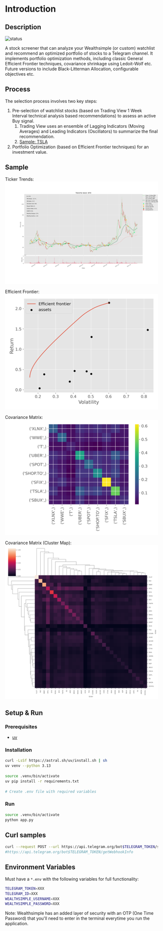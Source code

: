 # Introduction

## Description

![status](https://github.com/lejinvarghese/stock-screener/actions/workflows/pylint.yml/badge.svg)

A stock screener that can analyze your Wealthsimple (or custom) watchlist and recommend an optimized portfolio of stocks to a Telegram channel. It implements portfolio optimization methods, including classic General Efficient Frontier techniques, covariance shrinkage using Ledoit-Wolf etc. Future versions to include Black-Litterman Allocation, configurable objectives etc.

## Process

The selection process involves two key steps:

1. Pre-selection of watchlist stocks (based on Trading View 1 Week Interval technical analysis based recommendations) to assess an active Buy signal.
    1. Trading View uses an ensemble of Lagging Indicators (Moving Averages) and Leading Indicators (Oscillators) to summarize the final recommendation.
    2. [Sample: TSLA](https://www.tradingview.com/symbols/NASDAQ-TSLA/technicals/)
2. Portfolio Optimization (based on Efficient Frontier techniques) for an investment value.

## Sample

Ticker Trends:
![Ticker Trend](docs/ohlc.png)

Efficient Frontier:
![Efficient Frontier Optimization](docs/pf_optimizer.png)

Covariance Matrix:
![Covariance Matrix](docs/pf_cov_matrix.png)

Covariance Matrix (Cluster Map):
![Covariance Cluster Map](docs/pf_cov_clusters.png)

## Setup & Run

### Prerequisites
- [uv](https://docs.astral.sh/uv/getting-started/installation/)

### Installation
```sh
curl -LsSf https://astral.sh/uv/install.sh | sh
uv venv --python 3.13

source .venv/bin/activate
uv pip install -r requirements.txt

# Create .env file with required variables
```

### Run
```sh
source .venv/bin/activate
python app.py
```

## Curl samples

```sh
curl --request POST --url https://api.telegram.org/bot$TELEGRAM_TOKEN/setWebhook --header 'content-type: application/json' --data '{"url": "https://2j48cpk83h.execute-api.us-east-1.amazonaws.com/dev"}'
#https://api.telegram.org/bot$TELEGRAM_TOKEN/getWebhookInfo
```

## Environment Variables

Must have a `*.env` with the following variables for full functionality:

```sh
TELEGRAM_TOKEN=XXX
TELEGRAM_ID=XXX
WEALTHSIMPLE_USERNAME=XXX
WEALTHSIMPLE_PASSWORD=XXX
```

Note: Wealthsimple has an added layer of security with an OTP (One Time Password) that you'll need to enter in the terminal everytime you run the application.